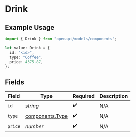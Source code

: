 # Drink

## Example Usage

```typescript
import { Drink } from "openapi/models/components";

let value: Drink = {
  id: "<id>",
  type: "Coffee",
  price: 4375.87,
};
```

## Fields

| Field                                              | Type                                               | Required                                           | Description                                        |
| -------------------------------------------------- | -------------------------------------------------- | -------------------------------------------------- | -------------------------------------------------- |
| `id`                                               | *string*                                           | :heavy_check_mark:                                 | N/A                                                |
| `type`                                             | [components.Type](../../models/components/type.md) | :heavy_check_mark:                                 | N/A                                                |
| `price`                                            | *number*                                           | :heavy_check_mark:                                 | N/A                                                |